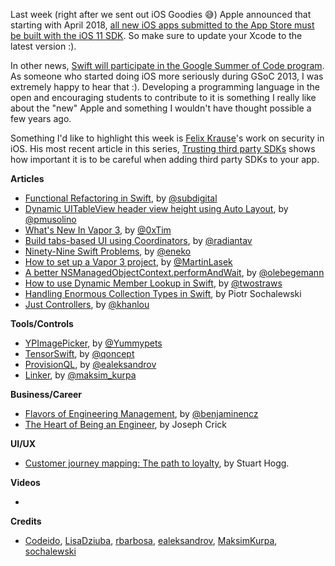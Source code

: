 Last week (right after we sent out iOS Goodies 😅) Apple announced that starting with April 2018, [all new iOS apps submitted to the App Store must be built with the iOS 11 SDK](https://developer.apple.com/ios/submit/). So make sure to update your Xcode to the latest version :).

In other news, [Swift will participate in the Google Summer of Code program](https://twitter.com/tkremenek/status/966071276543492096). As someone who started doing iOS more seriously during GSoC 2013, I was extremely happy to hear that :). Developing a programming language in the open and encouraging students to contribute to it is something I really like about the "new" Apple and something I wouldn't have thought possible a few years ago.

Something I'd like to highlight this week is [Felix Krause](https://twitter.com/KrauseFx)'s work on security in iOS. His most recent article in this series, [Trusting third party SDKs](https://krausefx.com/blog/trusting-sdks) shows how important it is to be careful when adding third party SDKs to your app.

**Articles**

* [Functional Refactoring in Swift](https://benscheirman.com/2018/02/functional-refactoring-in-swift/), by [@subdigital](https://twitter.com/subdigital)
* [Dynamic UITableView header view height using Auto Layout](http://www.codeido.com/2018/02/dynamic-uitableview-header-view-height-using-auto-layout/), by [@pmusolino](https://twitter.com/pmusolino)
* [What's New In Vapor 3](https://geeks.brokenhands.io/blog/posts/whats-new-in-vapor-3), by [@0xTim](https://twitter.com/0xTim)
* [Build tabs-based UI using Coordinators](http://aplus.rs/2018/tabbarcontroller-using-coordinators/), by [@radiantav](https://twitter.com/radiantav)
* [Ninety-Nine Swift Problems](http://www.enekoalonso.com/projects/99-swift-problems/), by [@eneko](https://twitter.com/eneko)
* [How to set up a Vapor 3 project](https://medium.com/@martinlasek/tutorial-how-to-set-up-a-vapor-3-project-75466394cf2e), by [@MartinLasek](https://twitter.com/MartinLasek)
* [A better NSManagedObjectContext​.performAndWait](https://oleb.net/blog/2018/02/performandwait/), by [@olebegemann](https://twitter.com/olebegemann)
* [How to use Dynamic Member Lookup in Swift](https://www.hackingwithswift.com/articles/55/how-to-use-dynamic-member-lookup-in-swift), by [@twostraws](https://twitter.com/twostraws)
* [Handling Enormous Collection Types in Swift](https://www.netguru.co/codestories/handling-enormous-collection-types-in-swift), by Piotr Sochalewski
* [Just Controllers](http://khanlou.com/2018/02/just-controllers/), by [@khanlou](https://twitter.com/khanlou)

**Tools/Controls**

* [YPImagePicker](https://github.com/Yummypets/YPImagePicker), by [@Yummypets](https://github.com/Yummypets)
* [TensorSwift](https://github.com/qoncept/TensorSwift), by [@qoncept](https://github.com/qoncept)
* [ProvisionQL](https://github.com/ealeksandrov/ProvisionQL), by [@ealeksandrov](https://twitter.com/ealeksandrov)
* [Linker](https://github.com/MaksimKurpa/Linker), by [@maksim_kurpa](https://twitter.com/maksim_kurpa)

**Business/Career**

* [Flavors of Engineering Management](http://blog.benjamin-encz.de/post/flavors-of-engineering-management/), by [@benjaminencz](https://twitter.com/benjaminencz)
* [The Heart of Being an Engineer](https://medium.com/blacklane-engineering/the-heart-of-being-an-engineer-b97a1039acfb), by Joseph Crick

**UI/UX**

* [Customer journey mapping: The path to loyalty](https://www.thinkwithgoogle.com/marketing-resources/experience-design/customer-journey-mapping/), by Stuart Hogg.

**Videos**

* 

**Credits**

* [Codeido](https://github.com/Codeido), [LisaDziuba](https://github.com/lisadziuba), [rbarbosa](https://github.com/rbarbosa), [ealeksandrov](https://github.com/ealeksandrov), [MaksimKurpa](https://github.com/MaksimKurpa/), [sochalewski](https://github.com/sochalewski)
